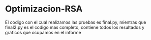 # Optimizacion-RSA
El codigo con el cual realizamos las pruebas es final.py, mientras que
final2.py es el codigo mas completo, contiene todos los resultados y graficos que ocupamos en el informe
